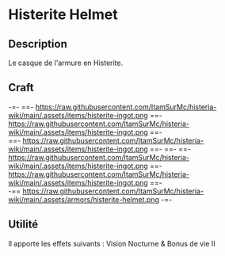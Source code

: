 # Histerite Helmet

## Description
Le casque de l'armure en Histerite.

## Craft
-=-
 ==- https://raw.githubusercontent.com/ItamSurMc/histeria-wiki/main/.assets/items/histerite-ingot.png
 ==- https://raw.githubusercontent.com/ItamSurMc/histeria-wiki/main/.assets/items/histerite-ingot.png
 ==-  
 ==- https://raw.githubusercontent.com/ItamSurMc/histeria-wiki/main/.assets/items/histerite-ingot.png
 ==- 
 ==- 
 ==- https://raw.githubusercontent.com/ItamSurMc/histeria-wiki/main/.assets/items/histerite-ingot.png
 ==- https://raw.githubusercontent.com/ItamSurMc/histeria-wiki/main/.assets/items/histerite-ingot.png
 ==-  
 -== https://raw.githubusercontent.com/ItamSurMc/histeria-wiki/main/.assets/armors/histerite-helmet.png
-=-

## Utilité
Il apporte les effets suivants : Vision Nocturne & Bonus de vie II